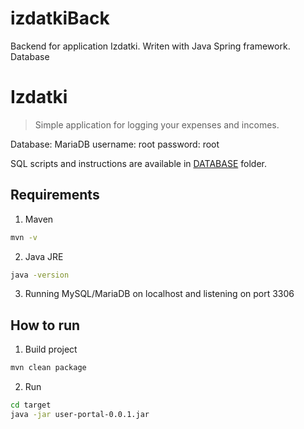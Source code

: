 # izdatkiBack

Backend for application Izdatki.
Writen with Java Spring framework.
Database 


# Izdatki
> Simple application for logging your expenses and incomes.

Database: MariaDB
username: root
password: root

SQL scripts and instructions are available in [DATABASE](./db) folder.

## Requirements
1. Maven
```bash
mvn -v
```

2. Java JRE
```bash
java -version
```

3. Running MySQL/MariaDB on localhost and listening on port 3306

## How to run
1. Build project
```bash
mvn clean package
```

2. Run
```bash
cd target
java -jar user-portal-0.0.1.jar
```
